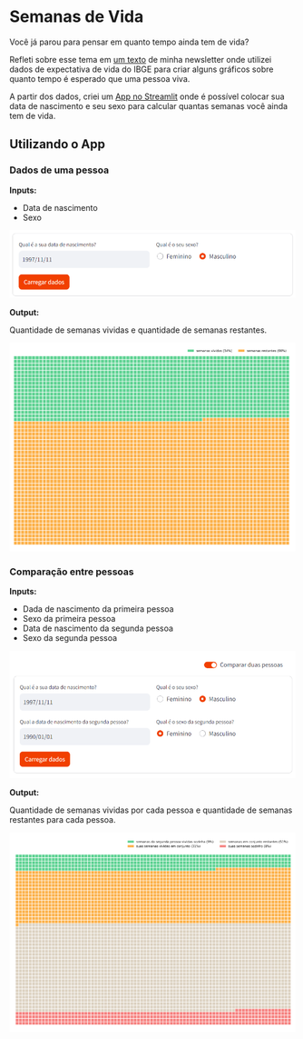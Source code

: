 # Semanas de Vida

Você já parou para pensar em quanto tempo ainda tem de vida?

Refleti sobre esse tema em [um texto](https://alexandrealves.substack.com/p/voce-ja-parou-para-pensar-em-quanto?r=28qyby&utm_campaign=post&utm_medium=web) de minha newsletter onde utilizei dados de expectativa de vida do IBGE para criar alguns gráficos sobre quanto tempo é esperado que uma pessoa viva.

A partir dos dados, criei um [App no Streamlit](https://semanas-de-vida.streamlit.app/) onde é possível colocar sua data de nascimento e seu sexo para calcular quantas semanas você ainda tem de vida.

## Utilizando o App

### Dados de uma pessoa

**Inputs:**

- Data de nascimento
- Sexo

![input_de_uma_pessoa](input_1pessoa.png)

**Output:**

Quantidade de semanas vividas e quantidade de semanas restantes.

![semanas_de_vida](semanas_vida.png)

### Comparação entre pessoas

**Inputs:**

- Dada de nascimento da primeira pessoa
- Sexo da primeira pessoa
- Data de nascimento da segunda pessoa
- Sexo da segunda pessoa

![input_de_duas_pessoas](input_2pessoas.png)

**Output:**

Quantidade de semanas vividas por cada pessoa e quantidade de semanas restantes para cada pessoa.

![comparacao_entre_pessoas](comparacao_pessoas.png)
